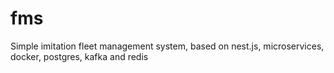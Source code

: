 # fms
Simple imitation fleet management system, based on nest.js, microservices, docker, postgres, kafka and redis
